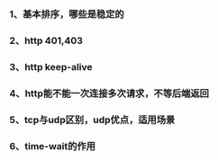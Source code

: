 ### 1、基本排序，哪些是稳定的

### 2、http 401,403

### 3、http keep-alive

### 4、http能不能一次连接多次请求，不等后端返回

### 5、tcp与udp区别，udp优点，适用场景

### 6、time-wait的作用

### 